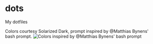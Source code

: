 # dots
My dotfiles

Colors courtesy Solarized Dark, prompt inspired by @Matthias Bynens' bash prompt.
![Colors inspired by @Matthias Bynens' bash prompt](http://i.imgur.com/JnXYB5a.png)
